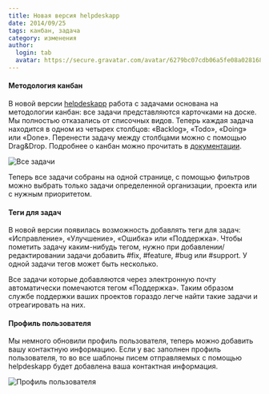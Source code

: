 ```yaml
---
title: Новая версия helpdeskapp
date: 2014/09/25
tags: канбан, задача
category: изменения
author:
  login: tab
  avatar: https://secure.gravatar.com/avatar/6279bc07cdb06a5fe08a02816887d4d0.jpg
---
```


#### Методология канбан

В новой версии [helpdeskapp](https://helpdeskapp.ru) работа с задачами основана на методологии канбан: все задачи представляются карточками на доске.
Мы полностью отказались от списочных видов. Теперь каждая задача находится в одном из четырех столбцов: «Backlog», «Todo», «Doing» или «Done».
Перенести задачу между столбцами можно с помощью Drag&Drop. Подробнее о канбан можно прочитать в
[документации](http://docs.helpdeskapp.ru/docs/freelancer-adding-issues/).

![Все задачи](https://cloud.helpdeskapp.ru/files/1152/850-524/freelancer-board.png)

Теперь все задачи собраны на одной странице, с помощью фильтров можно выбрать только задачи определенной организации, проекта или с нужным
приоритетом.

#### Теги для задач

В новой версии появилась возможность добавлять теги для задач: «Исправление», «Улучшение», «Ошибка» или «Поддержка». Чтобы пометить задачу
каким-нибудь тегом, нужно при добавлении/редактировании задачи добавить #fix, #feature, #bug или #support. У одной задачи тегов может быть
несколько.

Все задачи которые добавляются через электронную почту автоматически помечаются тегом «Поддержка». Таким образом службе поддержки ваших
проектов гораздо легче найти такие задачи и отреагировать на них.

#### Профиль пользователя

Мы немного обновили профиль пользователя, теперь можно добавить вашу контактную информацию. Если у вас заполнен профиль пользователя, то
во все шаблоны писем отправляемых с помощью helpdeskapp будет добавлена ваша контактная информация.

![Профиль пользователя](https://cloud.helpdeskapp.ru/files/1144/850-526/signup-profile.png)
